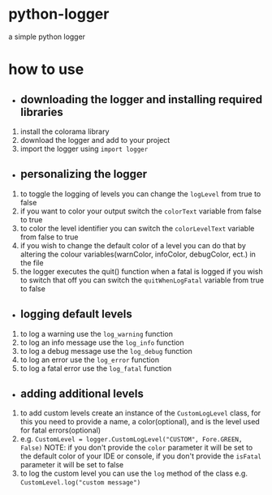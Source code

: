 # python-logger
a simple python logger

# how to use

* ## downloading the logger and installing required libraries

1. install the colorama library
2. download the logger and add to your project
3. import the logger using `import logger`
* ## personalizing the logger

1. to toggle the logging of levels you can change the `logLevel` from true to false
2. if you want to color your output switch the `colorText` variable from false to true
3. to color the level identifier you can switch the `colorLevelText` variable from false to true
4. if you wish to change the default color of a level you can do that by altering the colour variables(warnColor, infoColor, debugColor, ect.) in the file
5. the logger executes the quit() function when a fatal is logged if you wish to switch that off you can switch the `quitWhenLogFatal` variable from true to false

* ## logging default levels

1. to log a warning use the `log_warning` function
2. to log an info message use the `log_info` function
3. to log a debug message use the `log_debug` function
4. to log an error use the `log_error` function
5. to log a fatal error use the `log_fatal` function

* ## adding additional levels

1. to add custom levels create an instance of the `CustomLogLevel` class, for this you need to provide a name, a color(optional), and is the level used for fatal errors(optional)
2. e.g. `CustomLevel = logger.CustomLogLevel("CUSTOM", Fore.GREEN, False)` NOTE: if you don't provide the `color` parameter it will be set to the default color of your IDE or console, if you don't provide the `isFatal` parameter it will be set to false
3. to log the custom level you can use the `log` method of the class e.g. `CustomLevel.log("custom message")`